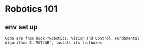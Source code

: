 # Robotics 101

## env set up
    Code are from book "Robotics, Vision and Control: Fundamental Algorithms In MATLAB", install its toolboxes

